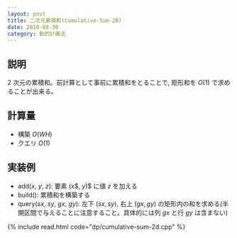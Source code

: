 ```yaml
---
layout: post
title: 二次元累積和(Cumulative-Sum-2D)
date: 2018-08-30
category: 動的計画法
---
```


## 説明
$2$ 次元の累積和。前計算として事前に累積和をとることで, 矩形和を $O(1)$ で求めることが出来る。

## 計算量
* 構築 $O(WH)$
* クエリ $O(1)$

## 実装例
* add($x$, $y$, $z$): 要素 $($x$, $y$)$ に値 $z$ を加える
* build(): 累積和を構築する
* query($sx$, $sy$, $gx$, $gy$): 左下 $(sx, sy)$, 右上 $(gx, gy)$ の矩形内の和を求める(半開区間で与えることに注意すること。具体的には列 $gx$ と行 $gy$ は含まない)

{% include read.html  code="dp/cumulative-sum-2d.cpp" %}
